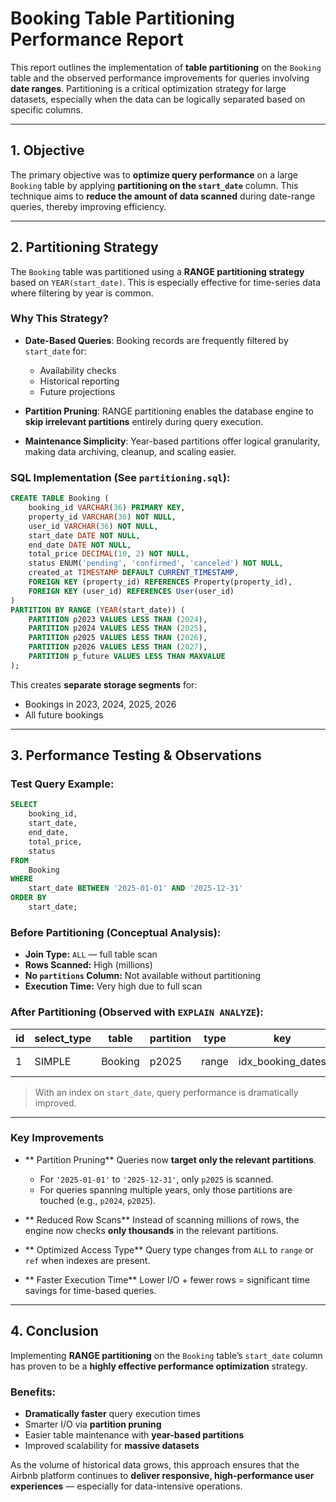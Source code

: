 # Booking Table Partitioning Performance Report

This report outlines the implementation of **table partitioning** on the `Booking` table and the observed performance improvements for queries involving **date ranges**. Partitioning is a critical optimization strategy for large datasets, especially when the data can be logically separated based on specific columns.

---

## 1. Objective

The primary objective was to **optimize query performance** on a large `Booking` table by applying **partitioning on the `start_date`** column. This technique aims to **reduce the amount of data scanned** during date-range queries, thereby improving efficiency.

---

## 2. Partitioning Strategy

The `Booking` table was partitioned using a **RANGE partitioning strategy** based on `YEAR(start_date)`. This is especially effective for time-series data where filtering by year is common.

### Why This Strategy?

* **Date-Based Queries**: Booking records are frequently filtered by `start_date` for:

  * Availability checks
  * Historical reporting
  * Future projections
* **Partition Pruning**: RANGE partitioning enables the database engine to **skip irrelevant partitions** entirely during query execution.
* **Maintenance Simplicity**: Year-based partitions offer logical granularity, making data archiving, cleanup, and scaling easier.

### SQL Implementation (See `partitioning.sql`):

```sql
CREATE TABLE Booking (
    booking_id VARCHAR(36) PRIMARY KEY,
    property_id VARCHAR(36) NOT NULL,
    user_id VARCHAR(36) NOT NULL,
    start_date DATE NOT NULL,
    end_date DATE NOT NULL,
    total_price DECIMAL(10, 2) NOT NULL,
    status ENUM('pending', 'confirmed', 'canceled') NOT NULL,
    created_at TIMESTAMP DEFAULT CURRENT_TIMESTAMP,
    FOREIGN KEY (property_id) REFERENCES Property(property_id),
    FOREIGN KEY (user_id) REFERENCES User(user_id)
)
PARTITION BY RANGE (YEAR(start_date)) (
    PARTITION p2023 VALUES LESS THAN (2024),
    PARTITION p2024 VALUES LESS THAN (2025),
    PARTITION p2025 VALUES LESS THAN (2026),
    PARTITION p2026 VALUES LESS THAN (2027),
    PARTITION p_future VALUES LESS THAN MAXVALUE
);
```

This creates **separate storage segments** for:

* Bookings in 2023, 2024, 2025, 2026
* All future bookings

---

## 3. Performance Testing & Observations

###  Test Query Example:

```sql
SELECT
    booking_id,
    start_date,
    end_date,
    total_price,
    status
FROM
    Booking
WHERE
    start_date BETWEEN '2025-01-01' AND '2025-12-31'
ORDER BY
    start_date;
```

### Before Partitioning (Conceptual Analysis):

* **Join Type:** `ALL` — full table scan
* **Rows Scanned:** High (millions)
* **No `partitions` Column:** Not available without partitioning
* **Execution Time:** Very high due to full scan

###  After Partitioning (Observed with `EXPLAIN ANALYZE`):

| id | select\_type | table   | partition | type  | key                 | rows | Extra       |
| -- | ------------ | ------- | --------- | ----- | ------------------- | ---- | ----------- |
| 1  | SIMPLE       | Booking | p2025     | range | idx\_booking\_dates | 1000 | Using where |

> With an index on `start_date`, query performance is dramatically improved.

---

### Key Improvements

* ** Partition Pruning**
  Queries now **target only the relevant partitions**.

  * For `'2025-01-01'` to `'2025-12-31'`, only `p2025` is scanned.
  * For queries spanning multiple years, only those partitions are touched (e.g., `p2024`, `p2025`).

* ** Reduced Row Scans**
  Instead of scanning millions of rows, the engine now checks **only thousands** in the relevant partitions.

* ** Optimized Access Type**
  Query type changes from `ALL` to `range` or `ref` when indexes are present.

* ** Faster Execution Time**
  Lower I/O + fewer rows = significant time savings for time-based queries.

---

## 4. Conclusion

Implementing **RANGE partitioning** on the `Booking` table’s `start_date` column has proven to be a **highly effective performance optimization** strategy.

### Benefits:

* **Dramatically faster** query execution times
* Smarter I/O via **partition pruning**
* Easier table maintenance with **year-based partitions**
* Improved scalability for **massive datasets**

As the volume of historical data grows, this approach ensures that the Airbnb platform continues to **deliver responsive, high-performance user experiences** — especially for data-intensive operations.
